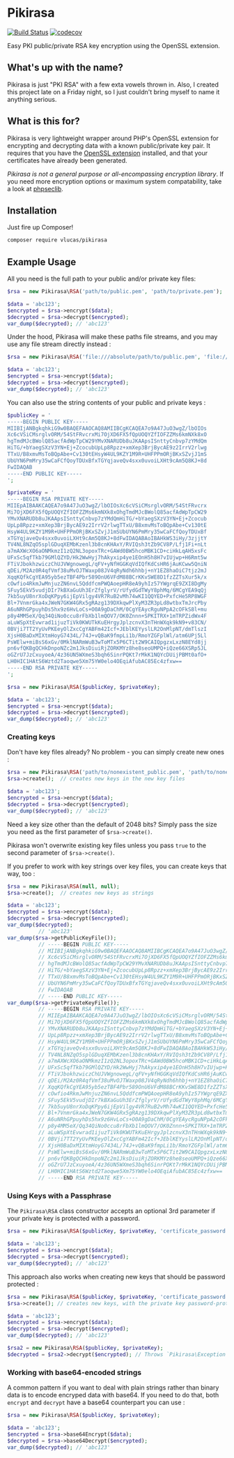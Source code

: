 # Pikirasa

[![Build Status](https://travis-ci.org/vlucas/pikirasa.svg?branch=master)](https://travis-ci.org/vlucas/pikirasa)
[![codecov](https://codecov.io/gh/vlucas/pikirasa/branch/master/graph/badge.svg)](https://codecov.io/gh/vlucas/pikirasa)

Easy PKI public/private RSA key encryption using the OpenSSL extension.

## What's up with the name?

Pikirasa is just "PKI RSA" with a few exta vowels thrown in. Also, I created
this project late on a Friday night, so I just couldn't bring myself to name it
anything serious.

## What is this for?

Pikirasa is very lightweight wrapper around PHP's OpenSSL extension for
encrypting and decrypting data with a known public/private key pair. It requires
that you have the [OpenSSL extension](http://php.net/openssl) installed, and
that your certificates have already been generated.

_Pikirasa is not a general purpose or all-encompassing encryption library_. If
you need more encryption options or maximum system compatability, take a look at
[phpseclib](https://github.com/phpseclib/phpseclib).

## Installation

Just fire up Composer!

```bash
composer require vlucas/pikirasa
```

## Example Usage

All you need is the full path to your public and/or private key files:

```php
$rsa = new Pikirasa\RSA('path/to/public.pem', 'path/to/private.pem');

$data = 'abc123';
$encrypted = $rsa->encrypt($data);
$decrypted = $rsa->decrypt($encrypted);
var_dump($decrypted); // 'abc123'
```

Under the hood, Pikirasa will make these paths file streams, and you may use any
file stream directly instead :

```php
$rsa = new Pikirasa\RSA('file:///absolute/path/to/public.pem', 'file://relative/path/to/private.pem');

$data = 'abc123';
$encrypted = $rsa->encrypt($data);
$decrypted = $rsa->decrypt($encrypted);
var_dump($decrypted); // 'abc123'
```

You can also use the string contents of your public and private keys :

```php
$publicKey = '
-----BEGIN PUBLIC KEY-----
MIIBIjANBgkqhkiG9w0BAQEFAAOCAQ8AMIIBCgKCAQEA7o9A47JuO3wgZ/lbOIOs
Xc6cVSiCMsrglvORM/54StFRvcrxMi7OjXD6FX5fQpUOQYZfIOFZZMs6kmNXk8xO
hgTmdMJcBWolQ85acfAdWpTpCW29YMvXNARUDb8uJKAApsISnttyCnbvp7zYMdQm
HiTG/+bYaegSXzV3YN+Ej+ZcocubUpLp8Rpzz+xmXep3BrjBycAE9z2IrrV2rlwg
TTxU/B8xmvMsToBQpAbe+Cv130tEHsyW4UL9KZY1M9R+UHFPPmORjBKxSZvjJ1mS
UbUYN6PmMry35wCaFCfQoyTDUxBfxTGYqjaveQv4sxx0uvoiLXHt9cAm5Q8KJ+8d
FwIDAQAB
-----END PUBLIC KEY-----
';

$privateKey = '
-----BEGIN RSA PRIVATE KEY-----
MIIEpAIBAAKCAQEA7o9A47JuO3wgZ/lbOIOsXc6cVSiCMsrglvORM/54StFRvcrx
Mi7OjXD6FX5fQpUOQYZfIOFZZMs6kmNXk8xOhgTmdMJcBWolQ85acfAdWpTpCW29
YMvXNARUDb8uJKAApsISnttyCnbvp7zYMdQmHiTG/+bYaegSXzV3YN+Ej+Zcocub
UpLp8Rpzz+xmXep3BrjBycAE9z2IrrV2rlwgTTxU/B8xmvMsToBQpAbe+Cv130tE
HsyW4UL9KZY1M9R+UHFPPmORjBKxSZvjJ1mSUbUYN6PmMry35wCaFCfQoyTDUxBf
xTGYqjaveQv4sxx0uvoiLXHt9cAm5Q8KJ+8dFwIDAQABAoIBAHkWS3iHy/3zjjtY
TV4NL8NZqO5splGDuqXEMbKzenl3b8cnKHAxY/RVIQsh3tZb9CV8P/Lfj1Fi+nLt
a7mAXWcXO6aONMkmzI1zQ2NL3opoxTRc+GAWd0BW5hcoMBK1CD+ciHkLqAH5xsFc
UFxSc5qfTkb79GMlQZYD/Hk2WwHyj7hAkyxip4ye1EOnH5h8H7vIUjwp+H6Rmt5w
FTiVJbokhzwiczChUJVWgnowegL/qFV+yNfHGGKqVdIQfKdCsHR6jAuKCww5QniN
qDEi/M2Az0R4qfVmf38uMvOJTWaxp08JV4qRyNdh6hhbj+nY1EZ8haOiC7tjz2mJ
XqqKQfkCgYEA95yb5ezTBF4Pbr589OnU6VFdM88BCrKKvSWE8D1fzZZTsXur5k/x
cOwfio4RkmJwMnjuzZN6nvL5QddfcmPWQAoepHR8eA9yhIz57YWgrqE9ZXI8DgMy
SFuy5EkV5vudjDIr7kBXaGuUh3ErZfglyrV/rUfydGdTWyY8phMq/6MCgYEA9qQj
7kb5uyU8nrXoDqKPpy6ijEpVilgy4VR7RuB2vMh74wKI1QQYED+PxfcHe5RP8WGF
Bl+7VnmrGka4xJWeN7GKW4GRx5gRAzg139DXkqwPlXyM3ZR3pLd8wtbxTmJrcPby
A6uNRhGPpuyhDs5hx9z6HvLoCs+O0A9gDaChM/0CgYEAycRguNPpA2cOFkS8l+mu
p8y4MM5eX/Qq34QiNo0ccu8rFbXb1lmQOV7/OK0Znnn+SPKITRX+1mTRPZidWx4F
aLuWSpXtEvwrad1ijuzTiVk0KWUTkKuEHrgyJplzcnvX3nTHnWXqk9kN9+v83CN/
0BVji7TT2YyUvPKEeyOlZxcCgYABFm42Icf+JEblKEYyslLR2OnMlpNT/dmTlszI
XjsH0BaDxMIXtmHoyG7434L/74J+vQBaK9fmpLi1b/RmoYZGFplWl/atm6UPj5Ll
PsWElw+miBsS6xGv/0MklNARmWuB3wToMTx5P6CTit2W9CAIQpgzxLxzN8EYd8jj
pn6vfQKBgQCHkDnpoNZc2m1JksDiuiRjZORKMYz8he8seoUMPQ+iQze66XSRp5JL
oGZrU7JzCxuyoeA/4z36UN5WXmeS3bqh6SinrPQKt7rMkK1NQYcDUijPBMt0afO+
LH0HIC1HAtS6Wztd2Taoqwe5Xm75YW0elo4OEqiAfubAC85Ec4zfxw==
-----END RSA PRIVATE KEY-----
';

$rsa = new Pikirasa\RSA($publicKey, $privateKey);

$data = 'abc123';
$encrypted = $rsa->encrypt($data);
$decrypted = $rsa->decrypt($encrypted);
var_dump($decrypted); // 'abc123'
```

### Creating keys

Don't have key files already? No problem - you can simply create new ones :

```php
$rsa = new Pikirasa\RSA('path/to/nonexistent_public.pem', 'path/to/nonexistent_private.pem');
$rsa->create();  // creates new keys in the new key files

$data = 'abc123';
$encrypted = $rsa->encrypt($data);
$decrypted = $rsa->decrypt($encrypted);
var_dump($decrypted); // 'abc123'
```

Need a key size other than the default of 2048 bits? Simply pass the size you
need as the first parameter of `$rsa->create()`.

Pikirasa won't overwrite existing key files unless you pass `true` to the second
parameter of `$rsa->create()`.

If you prefer to work with key strings over key files, you can create keys that
way, too :

```php
$rsa = new Pikirasa\RSA(null, null);
$rsa->create();  // creates new keys as strings

$data = 'abc123';
$encrypted = $rsa->encrypt($data);
$decrypted = $rsa->decrypt($encrypted);
var_dump($decrypted);
          // 'abc123'
var_dump($rsa->getPublicKeyFile());
          // -----BEGIN PUBLIC KEY-----
          // MIIBIjANBgkqhkiG9w0BAQEFAAOCAQ8AMIIBCgKCAQEA7o9A47JuO3wgZ/lbOIOs
          // Xc6cVSiCMsrglvORM/54StFRvcrxMi7OjXD6FX5fQpUOQYZfIOFZZMs6kmNXk8xO
          // hgTmdMJcBWolQ85acfAdWpTpCW29YMvXNARUDb8uJKAApsISnttyCnbvp7zYMdQm
          // HiTG/+bYaegSXzV3YN+Ej+ZcocubUpLp8Rpzz+xmXep3BrjBycAE9z2IrrV2rlwg
          // TTxU/B8xmvMsToBQpAbe+Cv130tEHsyW4UL9KZY1M9R+UHFPPmORjBKxSZvjJ1mS
          // UbUYN6PmMry35wCaFCfQoyTDUxBfxTGYqjaveQv4sxx0uvoiLXHt9cAm5Q8KJ+8d
          // FwIDAQAB
          // -----END PUBLIC KEY-----
var_dump($rsa->getPrivateKeyFile());
          // -----BEGIN RSA PRIVATE KEY-----
          // MIIEpAIBAAKCAQEA7o9A47JuO3wgZ/lbOIOsXc6cVSiCMsrglvORM/54StFRvcrx
          // Mi7OjXD6FX5fQpUOQYZfIOFZZMs6kmNXk8xOhgTmdMJcBWolQ85acfAdWpTpCW29
          // YMvXNARUDb8uJKAApsISnttyCnbvp7zYMdQmHiTG/+bYaegSXzV3YN+Ej+Zcocub
          // UpLp8Rpzz+xmXep3BrjBycAE9z2IrrV2rlwgTTxU/B8xmvMsToBQpAbe+Cv130tE
          // HsyW4UL9KZY1M9R+UHFPPmORjBKxSZvjJ1mSUbUYN6PmMry35wCaFCfQoyTDUxBf
          // xTGYqjaveQv4sxx0uvoiLXHt9cAm5Q8KJ+8dFwIDAQABAoIBAHkWS3iHy/3zjjtY
          // TV4NL8NZqO5splGDuqXEMbKzenl3b8cnKHAxY/RVIQsh3tZb9CV8P/Lfj1Fi+nLt
          // a7mAXWcXO6aONMkmzI1zQ2NL3opoxTRc+GAWd0BW5hcoMBK1CD+ciHkLqAH5xsFc
          // UFxSc5qfTkb79GMlQZYD/Hk2WwHyj7hAkyxip4ye1EOnH5h8H7vIUjwp+H6Rmt5w
          // FTiVJbokhzwiczChUJVWgnowegL/qFV+yNfHGGKqVdIQfKdCsHR6jAuKCww5QniN
          // qDEi/M2Az0R4qfVmf38uMvOJTWaxp08JV4qRyNdh6hhbj+nY1EZ8haOiC7tjz2mJ
          // XqqKQfkCgYEA95yb5ezTBF4Pbr589OnU6VFdM88BCrKKvSWE8D1fzZZTsXur5k/x
          // cOwfio4RkmJwMnjuzZN6nvL5QddfcmPWQAoepHR8eA9yhIz57YWgrqE9ZXI8DgMy
          // SFuy5EkV5vudjDIr7kBXaGuUh3ErZfglyrV/rUfydGdTWyY8phMq/6MCgYEA9qQj
          // 7kb5uyU8nrXoDqKPpy6ijEpVilgy4VR7RuB2vMh74wKI1QQYED+PxfcHe5RP8WGF
          // Bl+7VnmrGka4xJWeN7GKW4GRx5gRAzg139DXkqwPlXyM3ZR3pLd8wtbxTmJrcPby
          // A6uNRhGPpuyhDs5hx9z6HvLoCs+O0A9gDaChM/0CgYEAycRguNPpA2cOFkS8l+mu
          // p8y4MM5eX/Qq34QiNo0ccu8rFbXb1lmQOV7/OK0Znnn+SPKITRX+1mTRPZidWx4F
          // aLuWSpXtEvwrad1ijuzTiVk0KWUTkKuEHrgyJplzcnvX3nTHnWXqk9kN9+v83CN/
          // 0BVji7TT2YyUvPKEeyOlZxcCgYABFm42Icf+JEblKEYyslLR2OnMlpNT/dmTlszI
          // XjsH0BaDxMIXtmHoyG7434L/74J+vQBaK9fmpLi1b/RmoYZGFplWl/atm6UPj5Ll
          // PsWElw+miBsS6xGv/0MklNARmWuB3wToMTx5P6CTit2W9CAIQpgzxLxzN8EYd8jj
          // pn6vfQKBgQCHkDnpoNZc2m1JksDiuiRjZORKMYz8he8seoUMPQ+iQze66XSRp5JL
          // oGZrU7JzCxuyoeA/4z36UN5WXmeS3bqh6SinrPQKt7rMkK1NQYcDUijPBMt0afO+
          // LH0HIC1HAtS6Wztd2Taoqwe5Xm75YW0elo4OEqiAfubAC85Ec4zfxw==
          // -----END RSA PRIVATE KEY-----
```

### Using Keys with a Passphrase

The `Pikirasa\RSA` class constructor accepts an optional 3rd parameter if your
private key is protected with a password.

```php
$rsa = new Pikirasa\RSA($publicKey, $privateKey, 'certificate_password');

$data = 'abc123';
$encrypted = $rsa->encrypt($data);
$decrypted = $rsa->decrypt($encrypted);
var_dump($decrypted); // 'abc123'
```

This approach also works when creating new keys that should be password
protected :

```php
$rsa = new Pikirasa\RSA($publicKey, $privateKey, 'certificate_password');
$rsa->create(); // creates new keys, with the private key password-protected

$data = 'abc123';
$encrypted = $rsa->encrypt($data);
$decrypted = $rsa->decrypt($encrypted);
var_dump($decrypted); // 'abc123'

$rsa2 = new Pikirasa\RSA($publicKey, $privateKey);
$decrypted = $rsa2->decrypt($encrypted); // Throws `Pikirasa\Exception` for bad/missing password
```

### Working with base64-encoded strings

A common pattern if you want to deal with plain strings rather than binary data
is to encode encryped data with base64. If you need to do that, both `encrypt`
and `decrypt` have a base64 counterpart you can use :

```php
$rsa = new Pikirasa\RSA($publicKey, $privateKey);

$data = 'abc123';
$encrypted = $rsa->base64Encrypt($data);
$decrypted = $rsa->base64Decrypt($encrypted);
var_dump($decrypted); // 'abc123'
```
